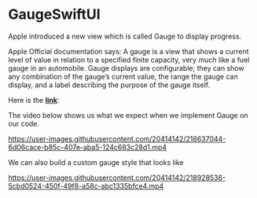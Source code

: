 # GaugeSwiftUI

Apple introduced a new view which is called Gauge to display progress. 


Apple Official documentation says:
A gauge is a view that shows a current level of value in relation to a specified finite capacity, very much like a fuel gauge in an automobile. Gauge displays are configurable; they can show any combination of the gauge’s current value, the range the gauge can display, and a label describing the purpose of the gauge itself.

Here is the [**link**](https://developer.apple.com/documentation/swiftui/gauge): 




The video below shows us what we expect when we implement Gauge on our code.

https://user-images.githubusercontent.com/20414142/218637044-6d06cace-b85c-407e-aba5-124c683c28d1.mp4 


We can also build a custom gauge style that looks like

https://user-images.githubusercontent.com/20414142/218928536-5cbd0524-450f-49f8-a58c-abc1335bfce4.mp4

